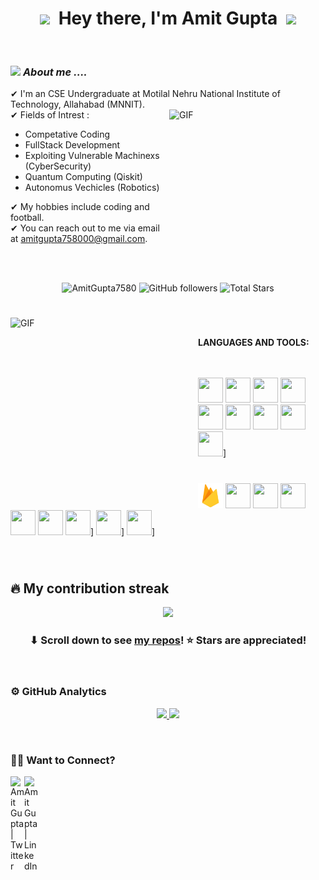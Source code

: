 <!-- Header -->

<h1 align="center">
  <a target="_blank">
    <img src="https://media.giphy.com/media/LQo5HzZnmZQ74Uc8tI/giphy.gif" width="30px" style="max-width:100%;">
  </a>
  <b>&nbsp;Hey there, I'm Amit Gupta&nbsp;</b>
  <a target="_blank">
    <img src="https://media.giphy.com/media/hvRJCLFzcasrR4ia7z/giphy.gif" width="30px" />
  </a>
</h1>

<!-- About Me -->

<br/>

### <img src="https://media.giphy.com/media/iY8CRBdQXODJSCERIr/giphy.gif" width="30px">&nbsp;***About me ....***
✔ I'm an CSE Undergraduate at Motilal Nehru National Institute of Technology, Allahabad (MNNIT).<br>
<a target="_blank">
  <img align="right" height="250" width="250" alt="GIF" src="https://media.giphy.com/media/TEnXkcsHrP4YedChhA/giphy.gif">
</a>
✔ Fields of Intrest :
- Competative Coding<br>
- FullStack Development<br>
- Exploiting Vulnerable Machinexs (CyberSecurity)<br>
- Quantum Computing (Qiskit) <br>
- Autonomus Vechicles (Robotics)<br>

✔ My hobbies include coding and football.<br>
✔ You can reach out to me via email at amitgupta758000@gmail.com.<br>

<br/>
<br/>

<p align="center">  
  <img src="https://komarev.com/ghpvc/?username=AmitGupta7580&color=blue" alt="AmitGupta7580" />
  <img alt="GitHub followers" src="https://img.shields.io/github/followers/AmitGupta7580?label=Followers&style=social">
  <img src="https://img.shields.io/github/stars/AmitGupta7580?label=Stars" alt="Total Stars">
</p>

#

<!-- Languages and Tools -->

<a target="_blank"><img align="left" height="300" width="300" alt="GIF" src="https://github.com/JayantGoel001/JayantGoel001/blob/master/GIF/github.gif"></a>
<br/>


**LANGUAGES AND TOOLS:**  

<br/>
<br/>
<code><img height="40" width="40" src="https://img.icons8.com/color/48/000000/c.png"></code>
<code><img height="40" width="40" src="https://img.icons8.com/color/48/000000/c-plus-plus-logo.png"></code>
<code><img height="40" width="40" src="https://img.icons8.com/color/48/000000/java-coffee-cup-logo--v2.png"></code>
<code><img height="40" width="40" src="https://img.icons8.com/color/48/000000/python--v2.png"></code>
<code><img height="40" width="40" src="https://img.icons8.com/color/48/000000/html-5.png"></code>
<code><img height="40" width="40" src="https://img.icons8.com/color/48/000000/css3.png"></code>
<code><img height="40" width="40" src="https://img.icons8.com/color/48/000000/javascript--v2.png"></code>
<code><img height="40" width="40" src="https://cdn.worldvectorlogo.com/logos/nodejs-icon.svg"></code>
<code><img height="40" width="40" src="https://cdn.iconscout.com/icon/free/png-512/mongodb-3-1175138.png"></code>]

#
<code><img height="40" width="40" src="https://raw.githubusercontent.com/github/explore/80688e429a7d4ef2fca1e82350fe8e3517d3494d/topics/firebase/firebase.png"></code>
<code><img height="40" width="40" src="https://img.icons8.com/fluency/48/000000/mysql-logo.png"></code>
<code><img height="40" width="40" src="https://img.icons8.com/fluency/48/000000/flutter.png"></code>
<code><img height="40" width="40" src="https://img.icons8.com/color/48/000000/dart.png"></code>
<code><img height="40" width="40" src="https://upload.wikimedia.org/wikipedia/commons/thumb/3/3f/Git_icon.svg/1024px-Git_icon.svg.png"></code>
<code><img height="40" width="40" src="https://pbs.twimg.com/profile_images/580131056629735424/2ENTk2K2.png"></code>
<code><img height="40" width="40" src="https://upload.wikimedia.org/wikipedia/commons/a/ab/Linux_Logo_in_Linux_Libertine_Font.svg"></code>]
<code><img height="40" width="40" src="https://cdn.freelogovectors.net/wp-content/uploads/2019/02/Ros_logo.png"></code>]
<code><img height="40" width="40" src="https://px4.io/wp-content/uploads/2020/03/PX4_logo_black_large_resized_compressed-compressor.png"></code>]

<br/>

#

<!-- My contribution streak -->

## 🔥 My contribution streak

<p align="center">
  <a href="https://github.com/AmitGupta7580/github-readme-streak-stats">
    <img src="https://github-readme-streak-stats.herokuapp.com/?user=AmitGupta7580#version3"/>
  </a>
</p>

<h3 align="center">⬇ Scroll down to see <a href="https://github.com/AmitGupta7580?tab=repositories">my repos</a>! ⭐ Stars are appreciated!</h3>

<br/>

<!-- GitHub Analytics -->

### ⚙️ GitHub Analytics
<p align="center">
<a href="https://github.com/AmitGupta7580">
  <img height="180em" src="https://github-readme-stats-eight-theta.vercel.app/api?username=AmitGupta7580&show_icons=true&theme=algolia&include_all_commits=true&count_private=true"/>
  <img height="180em" src="https://github-readme-stats-eight-theta.vercel.app/api/top-langs/?username=AmitGupta7580&layout=compact&langs_count=8&theme=algolia"/>
</a>
</p>

<br/>

<!-- Want to Connect? -->

### 🤝🏻 Want to Connect?
<a href="https://twitter.com/AmitGup98036159">
  <img align="left" alt="Amit Gupta | Twitter" width="22px" src="https://raw.githubusercontent.com/peterthehan/peterthehan/master/assets/twitter.svg" />
</a>
<a href="https://www.linkedin.com/in/amit-gupta-7580/">
  <img align="left" alt="Amit Gupta | LinkedIn" width="22px" src="https://raw.githubusercontent.com/peterthehan/peterthehan/master/assets/linkedin.svg" />
</a>
